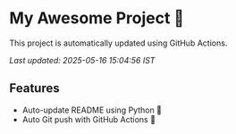 # My Awesome Project 🚀

This project is automatically updated using GitHub Actions.

_Last updated: 2025-05-16 15:04:56 IST_

## Features
- Auto-update README using Python 🐍
- Auto Git push with GitHub Actions 🤖
